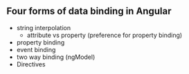 ## Four forms of data binding in Angular
- string interpolation
    - attribute vs property (preference for property binding)
- property binding
- event binding
- two way binding (ngModel)
- Directives
